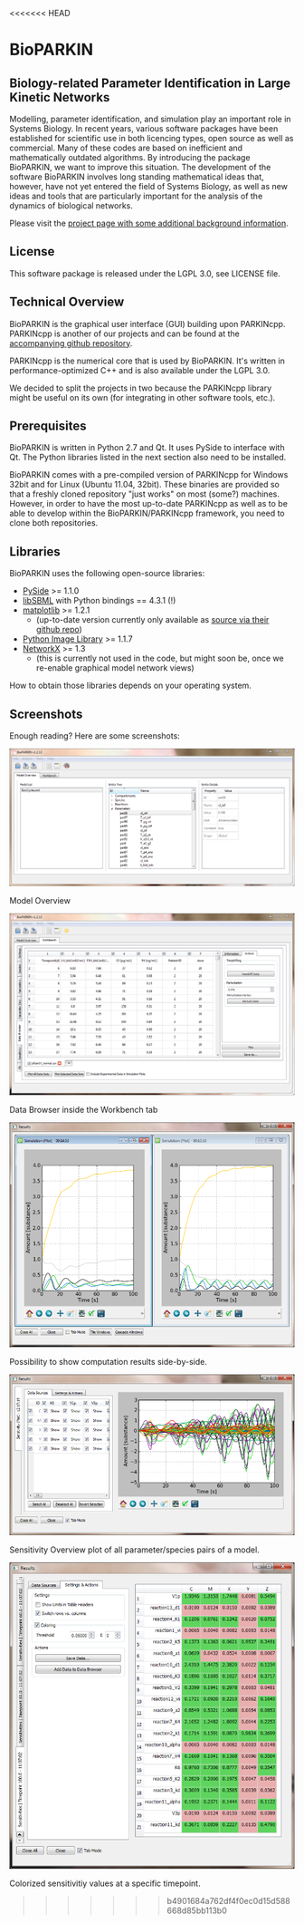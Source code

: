 <<<<<<< HEAD
# BioPARKIN
## Biology-related Parameter Identification in Large Kinetic Networks

Modelling, parameter identification, and simulation play an important role in Systems Biology. In recent years, various software packages have been established for scientific use in both licencing types, open source as well as commercial.  Many of these codes are based on inefficient and mathematically outdated algorithms. By introducing the package BioPARKIN, we want to improve this situation. The development of the software BioPARKIN involves long standing mathematical ideas that, however, have not yet entered the field of Systems Biology, as well as new ideas and tools that are particularly important for the analysis of the dynamics of biological networks.

Please visit the [project page with some additional background information](http://www.zib.de/en/numerik/csb/projekte/projektdetails/article/poem-1.html).

## License

This software package is released under the LGPL 3.0, see LICENSE file.


## Technical Overview

BioPARKIN is the graphical user interface (GUI) building upon PARKINcpp. PARKINcpp is another of our projects and can be found at the [accompanying github repository](http://github.com/CSB-at-ZIB/PARKINcpp).

PARKINcpp is the numerical core that is used by BioPARKIN. It's written in performance-optimized C++ and is also available under the LGPL 3.0.

We decided to split the projects in two because the PARKINcpp library might be useful on its own (for integrating in other software tools, etc.).


## Prerequisites

BioPARKIN is written in Python 2.7 and Qt. It uses PySide to interface with Qt. The Python libraries listed in the next section also need to be installed.

BioPARKIN comes with a pre-compiled version of PARKINcpp for Windows 32bit and for Linux (Ubuntu 11.04, 32bit). These binaries are provided so that a freshly cloned repository "just works" on most (some?) machines. However, in order to have the most up-to-date PARKINcpp as well as to be able to develop within the BioPARKIN/PARKINcpp framework, you need to clone both repositories.


## Libraries

BioPARKIN uses the following open-source libraries:

* [PySide](http://www.pyside.org/) >= 1.1.0
* [libSBML](http://sbml.org/Software/libSBML) with Python bindings == 4.3.1 (!)
* [matplotlib](http://matplotlib.sourceforge.net/) >= 1.2.1 
  * (up-to-date version currently only available as [source via their github repo](https://github.com/matplotlib/matplotlib))
* [Python Image Library](http://www.pythonware.com/products/pil/) >= 1.1.7
* [NetworkX](http://networkx.lanl.gov/) >= 1.3 
  * (this is currently not used in the code, but might soon be, once we re-enable graphical model network views)

How to obtain those libraries depends on your operating system.

## Screenshots

Enough reading? Here are some screenshots:

![Model Overview](https://github.com/CSB-at-ZIB/BioPARKIN/raw/master/doc/screenshots/2011-10-20_1331_GUI_ModelTab.png)

Model Overview


![Data Browser](https://github.com/CSB-at-ZIB/BioPARKIN/raw/master/doc/screenshots/2011-10-20_1014_DataBrowser.png)

Data Browser inside the Workbench tab


![Side by side results](https://github.com/CSB-at-ZIB/BioPARKIN/raw/master/doc/screenshots/2011-10-24_0915_GUI_Results_TiledWindows.png)

Possibility to show computation results side-by-side.


![Sensitivity Overview plot](https://github.com/CSB-at-ZIB/BioPARKIN/raw/master/doc/screenshots/2011-10-24_1218_GUI_Results_SensOverview.png)

Sensitivity Overview plot of all parameter/species pairs of a model.


![Colorized sensitivitiy values](https://github.com/CSB-at-ZIB/BioPARKIN/raw/master/doc/screenshots/2011-10-25_1108_GUI_Results_ColoredSens.png)

Colorized sensitivitiy values at a specific timepoint.

>>>>>>> b4901684a762df4f0ec0d15d588668d85bb113b0
